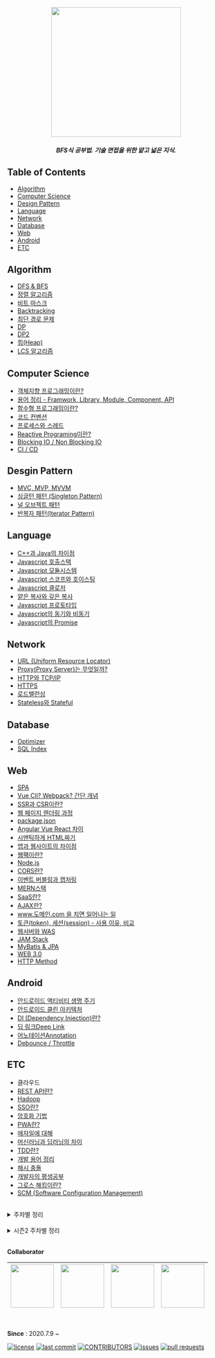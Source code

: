 <div align="center"><img width="300" src="https://user-images.githubusercontent.com/26876591/193517722-f4702856-5e7a-46c3-99fd-2379edd9dba8.png"></img>
</div>
<h5 align="center">
  BFS식 공부법. 기술 면접을 위한 얕고 넓은 지식.
</h5>

## Table of Contents
- [Algorithm](#algorithm)
- [Computer Science](#computer-science)
- [Design Pattern](#desgin-pattern)
- [Language](#language)
- [Network](#network)
- [Database](#database)
- [Web](#web)
- [Android](#android)
- [ETC](#etc)

## Algorithm
- [DFS & BFS](https://github.com/heeyeon-developer/STUDY_WEB/blob/master/2020.08.31_DFS%26BFS.md)
- [정렬 알고리즘](https://n-square.tistory.com/61)
- [비트 마스크](https://blog.naver.com/dodi258/222076203948)
- [Backtracking](https://github.com/heeyeon-developer/STUDY_WEB/blob/master/2020.10.05_Backtracking.md)
- [최단 경로 문제](https://n-square.tistory.com/76)
- [DP](https://github.com/heeyeon-developer/STUDY_WEB/blob/master/2020.10.19_DP.md)
- [DP2](https://hceaan.tistory.com/92)
- [힙(Heap)](https://blog.naver.com/dodi258/222036457312)
- [LCS 알고리즘](https://keep-daily-story.tistory.com/46)

## Computer Science
- [객체지향 프로그래밍이란?](https://n-square.tistory.com/72)
- [용어 정리 - Framwork, Library, Module, Component, API](https://blog.naver.com/dodi258/222069825412)
- [함수형 프로그래밍이란?](https://hceaan.tistory.com/66?category=844773)
- [코드 컨벤션](https://n-square.tistory.com/97)
- [프로세스와 스레드](https://n-square.tistory.com/122)
- [Reactive Programing이란?](https://n-square.tistory.com/109)
- [Blocking IO / Non Blocking IO](https://n-square.tistory.com/124)
- [CI / CD](https://n-square.tistory.com/139)

## Desgin Pattern
- [MVC, MVP, MVVM](https://n-square.tistory.com/51)
- [싱글턴 패턴 (Singleton Pattern)](https://n-square.tistory.com/80)
- [널 오브젝트 패턴](https://blog.naver.com/dodi258/222238555406)
- [반복자 패턴(Iterator Pattern)](https://n-square.tistory.com/112)

## Language
- [C++과 Java의 차이점](https://n-square.tistory.com/33)
- [Javascript 호출스택](https://hceaan.tistory.com/48)
- [Javascript 모듈시스템](https://hceaan.tistory.com/56?category=844766)
- [Javascript 스코프와 호이스팅](https://hceaan.tistory.com/9?category=844766)
- [Javascript 클로저](https://hceaan.tistory.com/25?category=844766)
- [얕은 복사와 깊은 복사](https://n-square.tistory.com/79)
- [Javascript 프로토타입](https://hceaan.tistory.com/69?category=844766)
- [Javascript의 동기와 비동기](https://hceaan.tistory.com/90?category=844766)
- [Javascript의 Promise](https://hceaan.tistory.com/144)

## Network
- [URL (Uniform Resource Locator)](https://blog.naver.com/dodi258/222050170738)
- [Proxy(Proxy Server)는 무엇일까?](https://blog.naver.com/dodi258/222056878199)
- [HTTP와 TCP/IP](https://blog.naver.com/dodi258/222095128743)
- [HTTPS](https://blog.naver.com/dodi258/222120425138)
- [로드밸런싱](https://n-square.tistory.com/125)
- [Stateless와 Stateful](https://n-square.tistory.com/129)

## Database
- [Optimizer](https://keep-daily-story.tistory.com/4)
- [SQL Index](https://keep-daily-story.tistory.com/5)

## Web
- [SPA](https://github.com/heeyeon-developer/STUDY_WEB/blob/master/2020.07.23_SPA.md)
- [Vue Cli? Webpack? 간단 개념](https://hceaan.tistory.com/41)
- [SSR과 CSR이란?](https://github.com/Haeeeun/TechWeek/blob/master/Web/SSR%EA%B3%BC%20CSR.md)
- [웹 페이지 렌더링 과정](https://blog.naver.com/dodi258/222038685105)
- [package.json](https://hceaan.tistory.com/42)
- [Angular Vue React 차이](https://github.com/heeyeon-developer/STUDY_WEB/blob/master/2020.08.03_Angular_React_Vue.md)
- [시맨틱하게 HTML짜기](https://hceaan.tistory.com/46)
- [앱과 웹사이트의 차이점](https://github.com/heeyeon-developer/STUDY_WEB/blob/master/2020.08.12_%EC%95%B1%EA%B3%BC%20%EC%9B%B9%EC%82%AC%EC%9D%B4%ED%8A%B8%EC%9D%98%20%EC%B0%A8%EC%9D%B4%EC%A0%90.md)
- [웹팩이란?](https://github.com/heeyeon-developer/STUDY_WEB/blob/master/2020.08.17_%EC%9B%B9%ED%8C%A9%EC%9D%B4%EB%9E%80.md)
- [Node.js](https://github.com/heeyeon-developer/STUDY_WEB/blob/master/2020.08.24_Nodejs%EB%9E%80.md)
- [CORS란?](https://github.com/heeyeon-developer/STUDY_WEB/blob/master/2020.09.14_CORS%EB%9E%80.md)
- [이벤트 버블링과 캡처링](https://hceaan.tistory.com/59?category=844766)
- [MERN스택](https://github.com/heeyeon-developer/STUDY_WEB/blob/master/2020.09.21_MERN%EC%8A%A4%ED%83%9D.md)
- [SaaS란?](https://github.com/heeyeon-developer/STUDY_WEB/blob/master/2020.10.12_IaaS%2CPaaS%2CSaaS.md)
- [AJAX란?](https://github.com/heeyeon-developer/STUDY_WEB/blob/master/2020.10.26_AJAX%EB%9E%80.md)
- [www.도메인.com 을 치면 일어나는 일](https://n-square.tistory.com/86)
- [토큰(token), 세션(session) - 사용 이유, 비교](https://blog.naver.com/dodi258/222155481625)
- [웹서버와 WAS](https://hceaan.tistory.com/87?category=844773)
- [JAM Stack](https://hceaan.tistory.com/97)
- [MyBatis & JPA](https://keep-daily-story.tistory.com/48)
- [WEB 3.0](https://hceaan.tistory.com/145)
- [HTTP Method](https://keep-daily-story.tistory.com/49)

## Android
- [안드로이드 액티비티 생명 주기](https://n-square.tistory.com/67)
- [안드로이드 클린 아키텍처](https://n-square.tistory.com/91)
- [DI (Dependency Injection)란?](https://n-square.tistory.com/92)
- [딥 링크Deep Link](https://n-square.tistory.com/99)
- [어노테이션Annotation](https://n-square.tistory.com/100)
- [Debounce / Throttle](https://n-square.tistory.com/106)

## ETC
- 클라우드
- [REST API란?](https://github.com/Haeeeun/TechWeek/blob/master/Web/REST%20API.md)
- [Hadoop](https://github.com/heeyeon-developer/STUDY_WEB/blob/master/2020.07.16_Hadoop%EC%9D%B4%EB%9E%80.md)
- [SSO란?](https://github.com/Haeeeun/TechWeek/blob/master/ETC/SSO.md)
- [암호화 기법](https://n-square.tistory.com/66)
- [PWA란?](https://hceaan.tistory.com/65?category=844773)
- [애자일에 대해](https://hceaan.tistory.com/85)
- [머신러닝과 딥러닝의 차이](https://n-square.tistory.com/88)
- [TDD란?](https://n-square.tistory.com/90)
- [개발 용어 정리](https://hceaan.tistory.com/88)
- [해시 충돌](https://n-square.tistory.com/93)
- [개발자의 평생공부](https://hceaan.tistory.com/99)
- [그로스 해킹이란?](https://n-square.tistory.com/98)
- [SCM (Software Configuration Management)](https://n-square.tistory.com/140)

<br>
<details>
<summary> 주차별 정리 </summary>

#### 1주차 (2020. 07. 09)
- 희연 : SPA
- 승연 : REST API
- 해은 : Vue Cli? Webpack? 간단 개념
- 세인 : 클라우드

#### 2주차 (2020. 07. 22)
- 희연 : Hadoop
- 승연 : CSR과 SSR
- 해은 : package.json
- 세인 : 웹 페이지 렌더링 과정

#### 3주차 (2020. 08. 03)
- 희연 : Angular Vue React 차이
- 승연 : SSO이란?
- 해은 : 시맨틱하게 HTML짜기
- 세인 : URL (Uniform Resource Locator)

#### 4주차 (2020. 08. 10)
- 희연 : 앱과 웹사이트의 차이점
- 승연 : C++과 Java의 차이점
- 해은 : Javascript 호출스택
- 세인 : Proxy(Proxy Server)는 무엇일까?

#### 5주차 (2020. 08. 24)
- 희연 : Node.js
- 승연 : MVC, MVP, MVVM
- 해은 : Javascript 모듈시스템
- 세인 : 용어 정리 - Framwork, Library, Module, Component, API

#### 6주차 (2020. 08. 31)
- 희연 : DFS & BFS
- 승연 : 정렬 알고리즘
- 세인 : 비트 마스크(bit mask) - 비트 연산, 집합, 알고리즘 문제

#### 7주차 (2020. 09. 14)
- 희연 : CORS란?
- 승연 : 암호화 기법
- 해은 : 이벤트 버블링과 캡처링

#### 8주차 (2020. 09. 21)
- 희연 : MERN스택
- 승연 : 안드로이드 액티비티 생명주기
- 해은 : 혼자하는 개발이 만드는 자만심 / 나는 프론트엔드를 안다고 말할 수 있을까?
- 세인 : HTTP 와 TCP/IP (TCP, IP, DNS)

#### 9주차 (2020. 10. 05)
- 희연 : Backtracking
- 승연 : 객체지향 프로그래밍이란?
- 해은 : PWA (Progressive Web App)
- 세인 : try? catch? 예외처리란 뭐 하는 건가요?

#### 10주차 (2020. 10. 12)
- 희연 : SaaS란?
- 승연 : 최단 경로 문제
- 해은 : 호이스팅과 클로저

#### 11주차 (2020. 10. 19)
- 희연 : DP
- 승연 : 얕은 복사와 깊은 복사
- 해은 : 함수형 프로그래밍
- 세인 : HTTPS

#### 12주차 (2020. 11. 02)
- 희연 : AJAX란?
- 승연 : 싱글턴 패턴 (Singleton Pattern)
- 해은 : Javascript 프로토타입
- 세인 : 힙 Heap

#### 13주차 (2020. 11. 19)
- 복습주 : 승연, 해은, 세인 동점. (각각 5문제 맞춤!)

#### 14주차 (2020. 11. 26)
- 승연 : www.도메인.com 을 치면 일어나는 일
- 해은 : 애자일에 대해
- 세인 : 토큰(token), 세션(session) - 사용 이유, 비교

#### 15주차 (2020. 11. 30)
- 승연 : 머신러닝과 딥러닝의 차이
- 해은 : 웹서버와 WAS
- 세인 : 엑시오스(Axios) - 무엇이고, Node.js에서 사용하기

#### 16주차 (2020. 12. 07)
- 승연 : TDD란?
- 해은 : Javascript의 동기와 비동기
- 세인 : 사랑받는 신입 개발자가 되는 법 / 개발자의 글쓰기

#### 17주차 (2020. 12. 18)
- 승연 : 안드로이드 클린 아키텍처
- 해은 : 개발 용어 정리
- 세인 : Spring boot

#### 18주차 (2020. 12. 21)
- 승연 : DI (Dependency Injection)란?
- 해은 : DP
- 세인 : SSH

#### 19주차 (2021. 01. 09)
- 승연 : 해시 충돌
- 해은 : JAM Stack
- 세인 : 클린 소프트웨어 - 리팩토링

#### 20주차 (2021. 01. 15)
- 승연 : 코드 컨벤션
- 해은 : 개발자의 평생공부
- 세인 : Optional

#### 21주차 (2021. 01. 22)
- 승연 : 그로스 해킹이란?
- 해은 : TypeScript

#### 22주차 (2021. 02. 05)
- 승연 : 딥 링크Deep Link
- 해은 : BFC(Block Formatting Context)

#### 23주차 (2021. 03. 05)
- 희연 : ERP와 그룹웨어
- 승연 : 어노테이션Annotation
- 해은 : 자바스크립트의 원시 타입(Primitive Type)
- 세인 : 널 오브젝트 패턴

#### 24주차 (2021. 03. 19)
- 승연 : Debounce / Throttle
- 해은 : 웹의 접근성
- 세인 : git (rebase, squash and merge)

#### 25주차 (2021. 04. 01)
- 해은 : 프로젝트 자가 진단, wearable 자가발전 기술
- 세인 : docker (간단 정리)

#### 26주차 (2021. 04. 08)
- 승연 : 반복자 패턴(Iterator Pattern)
- 해은 : UI 디자인을 빠르게 개선하기 위한 9가지 팁
- 세인 : git checkout

#### 27주차 (2021. 04. 22)
- 승연 : 프로세스와 스레드
- 해은 : git 영어 커밋 메세지 작성 가이드
- 세인

#### 28주차 (2021. 04. 28)
- 승연 : Reactive Programing이란?
- 해은 : 개발 경력 관리
- 세인 : 자바의 중요한 Metrics
  
#### 29주차 (2021. 05. 20)
- 승연 : Blocking IO / Non Blocking IO
- 해은 : 신뢰가 가는 개발자의 7가지 특징
- 세인 : Redis
  
#### 30주차 (2021. 06. 10)
- 승연 : 로드밸런싱
- 해은 : 브라우저 렌더링
- 세인 : handlebars 

  
#### 30주차 (2021. 06. 10)
- 승연 : 로드밸런싱
- 해은 : 브라우저 렌더링
- 세인 : handlebars 
  
#### 31주차 (2021. 08. 26)
- 승연 : Stateless와 Stateful
- 해은 : Rest와 GraphQL
- 세인 : '읽기 좋은 코드가 좋은 코드다' 책 소개

</details>
<br>

<details>
<summary> 시즌2 주차별 정리 </summary>

#### 1주차 (2022. 10. 06)
- 승연 : CI/CD
- 해은 : Javascript Promise
- 희연 : MyBatis vs JPA

#### 2주차 (2022. 10. 21)
- 승연 : SCM (Software Configuration Management)
- 해은 : WEB 3.0
- 희연 : LCS 알고리즘

#### 3주차 (2022. 10. 27)
- 승연 :
- 해은 :
- 희연 : HTTP Method

</details>
<br>

**Collaborator**

| [<img src="https://avatars1.githubusercontent.com/u/26876591?s=460&u=eccd58fd1bb71d539e24259ed0224bc166a7c7f1&v=4" width="100">](https://github.com/Haeeeun)| [<img src="https://avatars1.githubusercontent.com/u/55937575?s=460&u=1b566258db4581ba708c68b2b78bac4e676bf147&v=4" width="100">](https://github.com/dodi258) | [<img src="https://avatars1.githubusercontent.com/u/26589915?s=460&u=1a6a2709e92e99b5b5868f741493b08c91dea686&v=4" width="100">](https://github.com/Seungyeon-Lee) | [<img src="https://avatars1.githubusercontent.com/u/54020487?s=460&v=4" width="100">](https://github.com/heeyeon-developer) |
| :-----------------------------------: | :---------------------------------------: | :-------------------------------------: | :-------------------------------------: |

<br>

**Since** : 2020.7.9 ~


[![license](https://img.shields.io/github/license/Haeeeun/techWeek?style=flat-square)](https://github.com/Haeeeun/techWeek)
[![last commit](https://img.shields.io/github/last-commit/Haeeeun/techWeek?style=flat-square)](https://github.com/Haeeeun/techWeek)
[![CONTRIBUTORS](https://img.shields.io/github/contributors/Haeeeun/techWeek?style=flat-square)](https://github.com/Haeeeun/techWeek/graphs/contributors)
[![issues](https://img.shields.io/github/issues/Haeeeun/techWeek?style=flat-square)](https://github.com/Haeeeun/techWeek/issues)
[![pull requests](https://img.shields.io/github/issues-pr/Haeeeun/techWeek?style=flat-square)](https://github.com/Haeeeun/techWeek/pulls)
</div>
